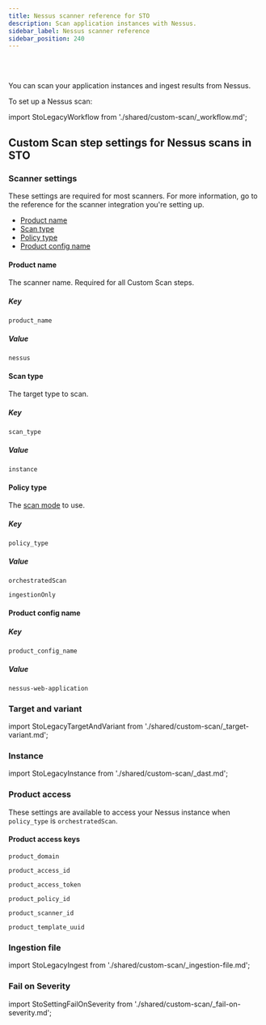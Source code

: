 ```yaml
---
title: Nessus scanner reference for STO
description: Scan application instances with Nessus.
sidebar_label: Nessus scanner reference
sidebar_position: 240
---
```


<DocsTag   text="Instance scanners" backgroundColor= "#cbe2f9" textColor="#0b5cad" link="/docs/security-testing-orchestration/sto-techref-category/security-step-settings-reference#instance-scanners"  />
<DocsTag  text="Orchestration" link="/docs/security-testing-orchestration/use-sto/orchestrate-and-ingest/run-an-orchestrated-scan-in-sto"  />
<DocsTag  text="Ingestion" link="/docs/security-testing-orchestration/use-sto/orchestrate-and-ingest/ingest-scan-results-into-an-sto-pipeline/" />
<br/>
<br/>

You can scan your application instances and ingest results from Nessus.

To set up a Nessus scan:

import StoLegacyWorkflow from './shared/custom-scan/_workflow.md';

<StoLegacyWorkflow />


## Custom Scan step settings for Nessus scans in STO

### Scanner settings

These settings are required for most scanners. For more information, go to the reference for the scanner integration you're setting up.

- [Product name](#product-name)
- [Scan type](#scan-type)
- [Policy type](#policy-type)
- [Product config name](#product-config-name)



#### Product name

The scanner name. Required for all Custom Scan steps. 

##### Key
```
product_name
```

##### Value

```
nessus
```

#### Scan type

The target type to scan. 

##### Key
```
scan_type
```

##### Value

```
instance
```


#### Policy type

The [scan mode](/docs/security-testing-orchestration/use-sto/orchestrate-and-ingest/sto-workflows-overview) to use. 

##### Key
```
policy_type
```

##### Value


```
orchestratedScan
```
```
ingestionOnly
```


#### Product config name


##### Key
```
product_config_name
```

##### Value

```
nessus-web-application
```

### Target and variant


import StoLegacyTargetAndVariant  from './shared/custom-scan/_target-variant.md';


<StoLegacyTargetAndVariant />

<!--
### Nessus scan settings

* `product_name` = `nessus`
* [`scan_type`](/docs/security-testing-orchestration/sto-techref-category/security-step-settings-reference#scanner-categories) :  `instance`
* [`policy_type`](/docs/security-testing-orchestration/sto-techref-category/security-step-settings-reference#data-ingestion-methods) : `orchestratedScan` or `ingestionOnly`
* When [`policy_type`](/docs/security-testing-orchestration/sto-techref-category/security-step-settings-reference#data-ingestion-methods) is set to `orchestratedScan`:
  - `product_domain`
  - `product_access_id`
  - `product_access_token`
  - `product_policy_id`
  - `product_scanner_id`
  - `product_template_uuid`
* `product_config_name` : `nessus-web-application`
* `fail_on_severity` - See [Fail on Severity](#fail-on-severity).

-->


### Instance


import StoLegacyInstance from './shared/custom-scan/_dast.md';


<StoLegacyInstance />

### Product access

These settings are available to access your Nessus instance when `policy_type` is `orchestratedScan`. 

#### Product access keys

```
product_domain
```
```
product_access_id
```
```
product_access_token
```
```
product_policy_id
```
```
product_scanner_id
```
```
product_template_uuid
```

### Ingestion file


import StoLegacyIngest from './shared/custom-scan/_ingestion-file.md'; 


<StoLegacyIngest />


### Fail on Severity

import StoSettingFailOnSeverity from './shared/custom-scan/_fail-on-severity.md';

<StoSettingFailOnSeverity />
